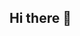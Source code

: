 ## Hi there 👋

<!--
**angielyndonbennett/angielyndonbennett** is a ✨ _special_ ✨ repository because its `README.md` (this file) appears on your GitHub profile.

Here are some ideas to get you started:

- 👋 Hi, I’m @angielyndonbennett, and I am in Talent Acquisition at GitHub!
🧑🏻‍💻 I focus on connecting GitHub with the most exciting GTM & Product Talent in the market.
📫 Connect with me on LinkedIn if you are interested in careers at GitHub.
👉🏻 Become a Hubber today: https://www.github.careers/careers-home
-->
